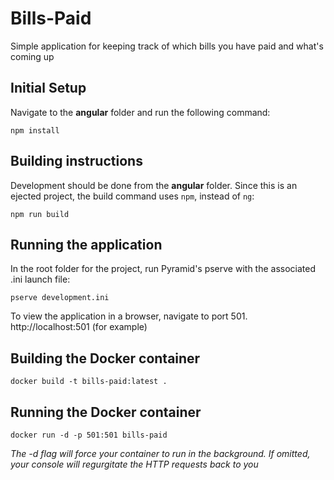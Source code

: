 # Bills-Paid
Simple application for keeping track of which bills you have paid and what's coming up

## Initial Setup
Navigate to the **angular** folder and run the following command:

`npm install`

## Building instructions
Development should be done from the **angular** folder.  Since this is an ejected project, the build command uses `npm`, instead of `ng`:

`npm run build`

## Running the application
In the root folder for the project, run Pyramid's pserve with the associated .ini launch file:

`pserve development.ini`

To view the application in a browser, navigate to port 501.  http://localhost:501 (for example)

## Building the Docker container
`docker build -t bills-paid:latest .`

## Running the Docker container
`docker run -d -p 501:501 bills-paid`

_The -d flag will force your container to run in the background.  If omitted, your console will regurgitate the HTTP requests back to you_